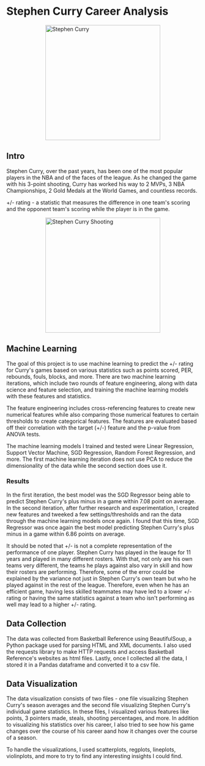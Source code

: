 <!-- # Stephen Curry Career Analysis

This project analyzes and visualizes Stephen Curry's basketball career both by seasons and by individual games. I gathered the data by web scraping basketballreference.com. Using the requests, BeautifulSoup, and pandas libraries, I imported Stepehn Curry's season averages for each year he has played, except 2019-2020 since he was injured for most of the season, and his statistics for every game he has played.

In the data visualization, I visualized both the season averages and individual game statistics over his career. Using scatterplots, lineplots, violinplots, and more, I analyzed the distributions of the graphs and created some new features to paint a picture not just how Stephen Curry has changed his game over the years but how his game changes over the course of a season.

In the machine learning part of this project, I used Stephen Curry's individual game statistics over the course of his entire season to predict his +/- impact in the a game.

- The 2 machine learning iterations represent two parts of the data science and feature engineering.
  - The first iteration respresents the first round of feature engineering where I created features on my own through my own experimentation and research. I ran those features through various regression models and saved the best model, the SGD model which was able to predict the +/- within 7.08 points on average.
  - In the second iteration, I did further experimentation, adding a few features, and made a few adjustments to try to yield better results. Running them through the models again, I once again found the SGD Regression model yielded the best results, predicting the +/- within 6.86 points on average. -->

# Stephen Curry Career Analysis

<!-- <img src="../steph_curry_images/sc1.jpg" alt="Stephen Curry" width="300" style="margin: auto; display: block;" /> -->
<img src='https://upload.wikimedia.org/wikipedia/commons/b/b6/Stephen_Curry_shooting.jpg' alt='Stephen Curry' width='300' style="margin: auto; display: block;" />
<h2>Intro</h2>
<p>
    Stephen Curry, over the past years, has been one of the most popular players in the NBA and of the faces of the league. As he changed the game with his 3-point shooting, Curry has worked his way to 2 MVPs, 3 NBA Championships, 2 Gold Medals at the World Games, and countless records. 
</p>
<p>
    +/- rating - a statistic that measures the difference in one team's scoring and the opponent team's scoring while the player is in the game.
</p>

<img src="../steph_curry_images/sc2.jpg" alt="Stephen Curry Shooting" width="300" style="margin: auto; display: block;" />
<h2>Machine Learning</h2>
<p>
    The goal of this project is to use machine learning to predict the +/- rating for Curry's games based on various statistics such as points scored, PER, rebounds, fouls, blocks, and more. There are two machine learning iterations, which include two rounds of feature engineering, along with data science and feature selection, and training the machine learning models with these features and statistics.
</p>
<p>
    The feature engineering includes cross-referencing features to create new numerical features while also comparing those numerical features to certain thresholds to create categorical features. The features are evaluated based off their correlation with the target (+/-) feature and the p-value from ANOVA tests.
</p>
<p>
    The machine learning models I trained and tested were Linear Regression, Support Vector Machine, SGD Regression, Random Forest Regression, and more. The first machine learning iteration does not use PCA to reduce the dimensionality of the data while the second section does use it. 
</p>
<h3>Results</h3>
<p>
    In the first iteration, the best model was the SGD Regressor being able to predict Stephen Curry's plus minus in a game within 7.08 point on average. In the second iteration, after further research and experimentation, I created new features and tweeked a few settings/thresholds and ran the data through the machine learning models once again. I found that this time, SGD Regressor was once again the best model predicting Stephen Curry's plus minus in a game within 6.86 points on average.
</p>
<p>
It should be noted that +/- is not a complete representation of the performance of one player. Stephen Curry has played in the leauge for 11 years and played in many different rosters. With that, not only are his own teams very different, the teams he plays against also vary in skill and how their rosters are performing. Therefore, some of the error could be explained by the variance not just in Stephen Curry's own team but who he played against in the rest of the league. Therefore, even when he has an efficient game, having less skilled teammates may have led to a lower +/- rating or having the same statistics against  a team who isn't performing as well may lead to a higher +/- rating.
</p>

<h2>Data Collection</h2>
<p>
    The data was collected from Basketball Reference using BeautifulSoup, a Python package used for parsing HTML and XML documents. I also used the requests library to make HTTP requests and access Basketball Reference's websites as html files. Lastly, once I collected all the data, I stored it in a Pandas dataframe and converted it to a csv file.
</p>

<h2>Data Visualization</h2>
<p>
    The data visualization consists of two files - one file visualizing Stephen Curry's season averages and the second file visualizing Stephen Curry's individual game statistics. In these files, I visualized various features like points, 3 pointers made, steals, shooting percentages, and more. In addition to visualizing his statistics over his career, I also tried to see how his game changes over the course of his career aand how it changes over the course of a season. 
</p>
<p>
    To handle the visualizations, I used scatterplots, regplots, lineplots, violinplots, and more to try to find any interesting insights I could find.
</p>
